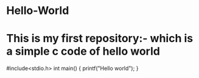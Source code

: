 # Hello-World
# This is my first repository:- which is a simple c code of hello world 

#include<stdio.h>
int main()
{
  printf("Hello world");
  }
